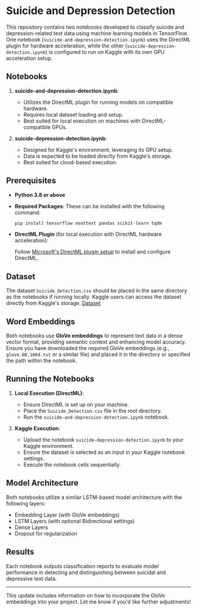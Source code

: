 
# Suicide and Depression Detection

This repository contains two notebooks developed to classify suicide and depression-related text data using machine learning models in TensorFlow. One notebook (`suicide-and-depression-detection.ipynb`) uses the DirectML plugin for hardware acceleration, while the other (`suicide-depression-detection.ipynb`) is configured to run on Kaggle with its own GPU acceleration setup.

## Notebooks

1. **suicide-and-depression-detection.ipynb**:
   - Utilizes the DirectML plugin for running models on compatible hardware.
   - Requires local dataset loading and setup.
   - Best suited for local execution on machines with DirectML-compatible GPUs.

2. **suicide-depression-detection.ipynb**:
   - Designed for Kaggle's environment, leveraging its GPU setup.
   - Data is expected to be loaded directly from Kaggle's storage.
   - Best suited for cloud-based execution.

## Prerequisites

- **Python 3.8 or above**
- **Required Packages**: These can be installed with the following command:

    ```bash
    pip install tensorflow neattext pandas scikit-learn tqdm
    ```

- **DirectML Plugin** (for local execution with DirectML hardware acceleration):

    Follow [Microsoft's DirectML plugin setup](https://learn.microsoft.com/en-us/windows/ai/directml/gpu-tensorflow-plugin) to install and configure DirectML.

## Dataset

The dataset `Suicide_Detection.csv` should be placed in the same directory as the notebooks if running locally. Kaggle users can access the dataset directly from Kaggle's storage.
[Dataset](https://www.kaggle.com/datasets/nikhileswarkomati/suicide-watch)
## Word Embeddings

Both notebooks use **GloVe embeddings** to represent text data in a dense vector format, providing semantic context and enhancing model accuracy. Ensure you have downloaded the required GloVe embeddings (e.g., `glove.6B.100d.txt` or a similar file) and placed it in the directory or specified the path within the notebook.

## Running the Notebooks

1. **Local Execution (DirectML)**:
    - Ensure DirectML is set up on your machine.
    - Place the `Suicide_Detection.csv` file in the root directory.
    - Run the `suicide-and-depression-detection.ipynb` notebook.

2. **Kaggle Execution**:
    - Upload the notebook `suicide-depression-detection.ipynb` to your Kaggle environment.
    - Ensure the dataset is selected as an input in your Kaggle notebook settings.
    - Execute the notebook cells sequentially.

## Model Architecture

Both notebooks utilize a similar LSTM-based model architecture with the following layers:
   - Embedding Layer (with GloVe embeddings)
   - LSTM Layers (with optional Bidirectional settings)
   - Dense Layers
   - Dropout for regularization

## Results

Each notebook outputs classification reports to evaluate model performance in detecting and distinguishing between suicidal and depressive text data.

--- 

This update includes information on how to incorporate the GloVe embeddings into your project. Let me know if you'd like further adjustments!
